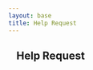 ```yaml
---
layout: base
title: Help Request
---
```


<section style="padding:16px">
  <h1 style="margin:0 0 12px;">Help Request</h1>
  <p style="margin:0">
  </p>
</section>

